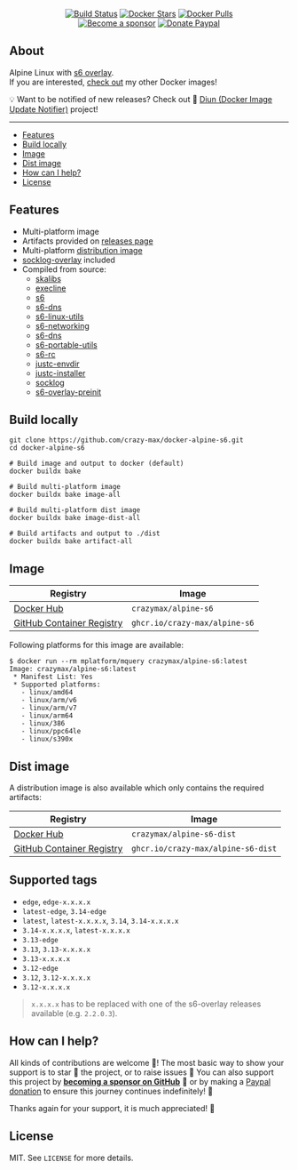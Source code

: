 <p align="center">
  <a href="https://github.com/crazy-max/docker-alpine-s6/actions?workflow=build"><img src="https://img.shields.io/github/workflow/status/crazy-max/docker-alpine-s6/build?label=build&logo=github&style=flat-square" alt="Build Status"></a>
  <a href="https://hub.docker.com/r/crazymax/alpine-s6/"><img src="https://img.shields.io/docker/stars/crazymax/alpine-s6.svg?style=flat-square&logo=docker" alt="Docker Stars"></a>
  <a href="https://hub.docker.com/r/crazymax/alpine-s6/"><img src="https://img.shields.io/docker/pulls/crazymax/alpine-s6.svg?style=flat-square&logo=docker" alt="Docker Pulls"></a>
  <br /><a href="https://github.com/sponsors/crazy-max"><img src="https://img.shields.io/badge/sponsor-crazy--max-181717.svg?logo=github&style=flat-square" alt="Become a sponsor"></a>
  <a href="https://www.paypal.me/crazyws"><img src="https://img.shields.io/badge/donate-paypal-00457c.svg?logo=paypal&style=flat-square" alt="Donate Paypal"></a>
</p>

## About

Alpine Linux with [s6 overlay](https://github.com/just-containers/s6-overlay/).<br />
If you are interested, [check out](https://hub.docker.com/r/crazymax/) my other Docker images!

💡 Want to be notified of new releases? Check out 🔔 [Diun (Docker Image Update Notifier)](https://github.com/crazy-max/diun) project!

___

* [Features](#features)
* [Build locally](#build-locally)
* [Image](#image)
* [Dist image](#dist-image)
* [How can I help?](#how-can-i-help)
* [License](#license)

## Features

* Multi-platform image
* Artifacts provided on [releases page](https://github.com/crazy-max/docker-alpine-s6/releases)
* Multi-platform [distribution image](#dist-image)
* [socklog-overlay](https://github.com/just-containers/socklog-overlay) included
* Compiled from source:
  * [skalibs](https://github.com/skarnet/skalibs)
  * [execline](https://github.com/skarnet/execline)
  * [s6](https://github.com/skarnet/s6)
  * [s6-dns](https://github.com/skarnet/s6-dns)
  * [s6-linux-utils](https://github.com/skarnet/s6-linux-utils)
  * [s6-networking](https://github.com/skarnet/s6-networking)
  * [s6-dns](https://github.com/skarnet/s6-dns)
  * [s6-portable-utils](https://github.com/skarnet/s6-portable-utils)
  * [s6-rc](https://github.com/skarnet/s6-rc)
  * [justc-envdir](https://github.com/just-containers/justc-envdir)
  * [justc-installer](https://github.com/just-containers/justc-installer)
  * [socklog](https://github.com/just-containers/socklog)
  * [s6-overlay-preinit](https://github.com/just-containers/s6-overlay-preinit)

## Build locally

```shell
git clone https://github.com/crazy-max/docker-alpine-s6.git
cd docker-alpine-s6

# Build image and output to docker (default)
docker buildx bake

# Build multi-platform image
docker buildx bake image-all

# Build multi-platform dist image
docker buildx bake image-dist-all

# Build artifacts and output to ./dist
docker buildx bake artifact-all
```

## Image

| Registry                                                                                         | Image                           |
|--------------------------------------------------------------------------------------------------|---------------------------------|
| [Docker Hub](https://hub.docker.com/r/crazymax/alpine-s6/)                                            | `crazymax/alpine-s6`                 |
| [GitHub Container Registry](https://github.com/users/crazy-max/packages/container/package/alpine-s6)  | `ghcr.io/crazy-max/alpine-s6`        |

Following platforms for this image are available:

```
$ docker run --rm mplatform/mquery crazymax/alpine-s6:latest
Image: crazymax/alpine-s6:latest
 * Manifest List: Yes
 * Supported platforms:
   - linux/amd64
   - linux/arm/v6
   - linux/arm/v7
   - linux/arm64
   - linux/386
   - linux/ppc64le
   - linux/s390x
```

## Dist image

A distribution image is also available which only contains the required artifacts:

| Registry                                                                                         | Image                           |
|--------------------------------------------------------------------------------------------------|---------------------------------|
| [Docker Hub](https://hub.docker.com/r/crazymax/alpine-s6-dist/)                                            | `crazymax/alpine-s6-dist`                 |
| [GitHub Container Registry](https://github.com/users/crazy-max/packages/container/package/alpine-s6-dist)  | `ghcr.io/crazy-max/alpine-s6-dist`        |

## Supported tags

* `edge`, `edge-x.x.x.x`
* `latest-edge`, `3.14-edge`
* `latest`, `latest-x.x.x.x`, `3.14`, `3.14-x.x.x.x`
* `3.14-x.x.x.x`, `latest-x.x.x.x`
* `3.13-edge`
* `3.13`, `3.13-x.x.x.x`
* `3.13-x.x.x.x`
* `3.12-edge`
* `3.12`, `3.12-x.x.x.x`
* `3.12-x.x.x.x`

> `x.x.x.x` has to be replaced with one of the s6-overlay releases available (e.g. `2.2.0.3`).

## How can I help?

All kinds of contributions are welcome :raised_hands:! The most basic way to show your support is to star :star2:
the project, or to raise issues :speech_balloon: You can also support this project by
[**becoming a sponsor on GitHub**](https://github.com/sponsors/crazy-max) :clap: or by making a
[Paypal donation](https://www.paypal.me/crazyws) to ensure this journey continues indefinitely! :rocket:

Thanks again for your support, it is much appreciated! :pray:

## License

MIT. See `LICENSE` for more details.
